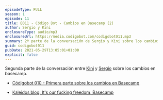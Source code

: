 ```yaml
---
episodeType: FULL
season: 1
episode: 11
title: E011 - Código Bot - Cambios en Basecamp (2)
author: Sergio y Kini
enclosureType: audio/mp3
enclosureUrl: https://media.codigobot.com/codigobot011.mp3
summary: 2ª parte de la conversación de Sergio y Kini sobre los cambios en Basecamp. 
guid: codigobot011
pubDate: 2021-05-29T13:05:01+01:00
explicit: false
---
```

Segunda parte de la conversación entre [Kini](https://kinisoftware.com) y  [Sergio](https://sergiodelamo.com) sobre los cambios en basecamp.

- [Códigobot 010 - Primera parte sobre los cambios en Basecamp](https://codigobot.com/010.html)

- [Kaleidos blog: It's our fucking freedom, Basecamp](https://blog.kaleidos.net/fucking-freedom-basecamp/)
